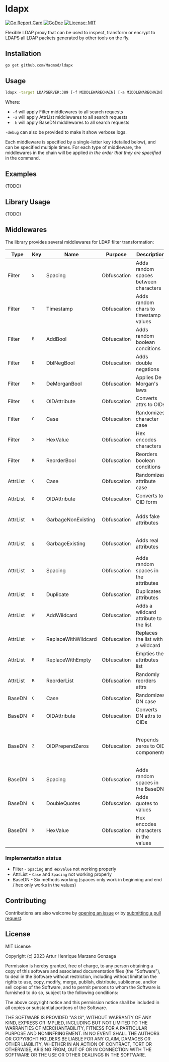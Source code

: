 # ldapx

[![Go Report Card](https://goreportcard.com/badge/github.com/Macmod/ldapx)](https://goreportcard.com/report/github.com/Macmod/ldapx)
[![GoDoc](https://godoc.org/github.com/Macmod/ldapx?status.svg)](https://godoc.org/github.com/Macmod/ldapx)
[![License: MIT](https://img.shields.io/badge/License-MIT-yellow.svg)](https://opensource.org/licenses/MIT)

Flexible LDAP proxy that can be used to inspect, transform or encrypt to LDAPS all LDAP packets generated by other tools on the fly.

## Installation

```bash
go get github.com/Macmod/ldapx
```

## Usage

```bash
ldapx -target LDAPSERVER:389 [-f MIDDLEWARECHAIN] [-a MIDDLEWARECHAIN] [-b MIDDLEWARECHAIN] [-listen LOCALADDR:PORT]
```

Where:
* `-f` will apply Filter middlewares to all search requests
* `-a` will apply AttrList middlewares to all search requests
* `-b` will apply BaseDN middlewares to all search requests

`-debug` can also be provided to make it show verbose logs.

Each middleware is specified by a single-letter key (detailed below), and can be specified multiple times.
For each type of middleware, the middlewares in the chain will be applied *in the order that they are specified* in the command.

## Examples
(TODO)

## Library Usage 
(TODO)

## Middlewares
The library provides several middlewares for LDAP filter transformation:

| Type | Key | Name | Purpose | Description | Input | Output | Details |
|------|-----|------|---------|-------------|--------|--------|---------|
| Filter | <kbd>S</kbd> | Spacing | Obfuscation | Adds random spaces between characters | `(cn=john)` | `( c n = j o h n )` | Max spaces configurable |
| Filter | <kbd>T</kbd> | Timestamp | Obfuscation | Adds random chars to timestamp values | `(time=20230812Z)` | `(time=20230812abcZ)` | Prepend/append configurable |
| Filter | <kbd>B</kbd> | AddBool | Obfuscation | Adds random boolean conditions | `(cn=john)` | `(&(cn=john)(|(a=1)(a=2)))` | Max depth configurable |
| Filter | <kbd>D</kbd> | DblNegBool | Obfuscation | Adds double negations | `(cn=john)` | `(!(!(cn=john)))` | Max depth configurable |
| Filter | <kbd>M</kbd> | DeMorganBool | Obfuscation | Applies De Morgan's laws | `(!(|(a=1)(b=2)))` | `(&(!(a=1))(!(b=2)))` | Probability based |
| Filter | <kbd>O</kbd> | OIDAttribute | Obfuscation | Converts attrs to OIDs | `(cn=john)` | `(2.5.4.3=john)` | Uses standard LDAP OIDs |
| Filter | <kbd>C</kbd> | Case | Obfuscation | Randomizes character case | `(cn=John)` | `(cN=jOhN)` | Probability based |
| Filter | <kbd>X</kbd> | HexValue | Obfuscation | Hex encodes characters | `(cn=john)` | `(cn=\6a\6f\68\6e)` | Probability based |
| Filter | <kbd>R</kbd> | ReorderBool | Obfuscation | Reorders boolean conditions | `(&(a=1)(b=2))` | `(&(b=2)(a=1))` | Random reordering |
| AttrList | <kbd>C</kbd> | Case | Obfuscation | Randomizes attribute case | `cn,sn` | `cN,Sn` | Probability based |
| AttrList | <kbd>O</kbd> | OIDAttribute | Obfuscation | Converts to OID form | `cn,sn` | `2.5.4.3,2.5.4.4` | Uses standard LDAP OIDs |
| AttrList | <kbd>G</kbd> | GarbageNonExisting | Obfuscation | Adds fake attributes | `cn,sn` | `cn,sn,x-123` | Garbage is chosen randomly from an alphabet |
| AttrList | <kbd>g</kbd> | GarbageExisting | Obfuscation | Adds real attributes | `cn` | `cn,sn,mail` | Garbage is chosen from real attributes |
| AttrList | <kbd>S</kbd> | Spacing | Obfuscation | Adds random spaces in the attributes | `cn,name` | `c n,n  Am e` | Max spaces configurable |
| AttrList | <kbd>D</kbd> | Duplicate | Obfuscation | Duplicates attributes | `cn` | `cn,cn,cn` | Max duplicates configurable |
| AttrList | <kbd>W</kbd> | AddWildcard | Obfuscation | Adds a wildcard attribute to the list | `cn,name` | `cn,name,*` |  |
| AttrList | <kbd>w</kbd> | ReplaceWithWildcard | Obfuscation | Replaces the list with a wildcard | `cn,sn` | `*` | Replaces all attributes |
| AttrList | <kbd>E</kbd> | ReplaceWithEmpty | Obfuscation | Empties the attributes list | `cn,sn` | `` | |
| AttrList | <kbd>R</kbd> | ReorderList | Obfuscation | Randomly reorders attrs | `cn,sn,uid` | `uid,cn,sn` | Random permutation |
| BaseDN | <kbd>C</kbd> | Case | Obfuscation | Randomizes DN case | `CN=lol,DC=draco,DC=local` | `cN=lOl,dC=dRaCo,Dc=loCaL` | Probability based |
| BaseDN | <kbd>O</kbd> | OIDAttribute | Obfuscation | Converts DN attrs to OIDs | `cn=Admin` | `2.5.4.3=Admin` | Uses standard LDAP OIDs |
| BaseDN | <kbd>Z</kbd> | OIDPrependZeros | Obfuscation | Prepends zeros to OID components | `2.5.4.3=admin` | `002.0005.04.03=admin` | Only applies if there are OID components (for instance, by applying O before) |
| BaseDN | <kbd>S</kbd> | Spacing | Obfuscation | Adds random spaces in the BaseDN | `DC=draco` | `DC=draco     ` | Min/max spaces/probEnd configurable |
| BaseDN | <kbd>Q</kbd> | DoubleQuotes | Obfuscation | Adds quotes to values | `cn=Admin` | `cn="Admin"` |  |
| BaseDN | <kbd>X</kbd> | HexValue | Obfuscation | Hex encodes characters in the values | `cn=john` | `cn=\6a\6fmin` | Probability based | 

### Implementation status
* Filter - `Spacing` and `HexValue` not working properly
* AttrList - `Case` and `Spacing` not working properly
* BaseDN - Six methods working (spaces only work in beginning and end / hex only works in the values)

## Contributing

Contributions are also welcome by [opening an issue](https://github.com/Macmod/ldapx/issues/new) or by [submitting a pull request](https://github.com/Macmod/ldapx/pulls).

## License
MIT License

Copyright (c) 2023 Artur Henrique Marzano Gonzaga

Permission is hereby granted, free of charge, to any person obtaining a copy of this software and associated documentation files (the "Software"), to deal in the Software without restriction, including without limitation the rights to use, copy, modify, merge, publish, distribute, sublicense, and/or sell copies of the Software, and to permit persons to whom the Software is furnished to do so, subject to the following conditions:

The above copyright notice and this permission notice shall be included in all copies or substantial portions of the Software.

THE SOFTWARE IS PROVIDED "AS IS", WITHOUT WARRANTY OF ANY KIND, EXPRESS OR IMPLIED, INCLUDING BUT NOT LIMITED TO THE WARRANTIES OF MERCHANTABILITY, FITNESS FOR A PARTICULAR PURPOSE AND NONINFRINGEMENT. IN NO EVENT SHALL THE AUTHORS OR COPYRIGHT HOLDERS BE LIABLE FOR ANY CLAIM, DAMAGES OR OTHER LIABILITY, WHETHER IN AN ACTION OF CONTRACT, TORT OR OTHERWISE, ARISING FROM, OUT OF OR IN CONNECTION WITH THE SOFTWARE OR THE USE OR OTHER DEALINGS IN THE SOFTWARE.